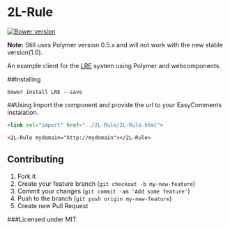 # 2L-Rule  
[![Bower version](https://badge.fury.io/bo/2L-Rule.svg)](http://badge.fury.io/bo/2L-Rule)  

**Note:** Still uses Polymer version 0.5.x and will not work with the new stable version(1.0).  

An example client for the [LRE](https://github.com/lamjar/LRE) system using Polymer and webcomponents.  

##Installing
```
bower install LRE --save
```

##Using
Import the component and provide the url to your EasyComments instalation.  

```html
<link rel="import" href="../2L-Rule/2L-Rule.html">

<2L-Rule mydomain="http://mydomain"></2L-Rule>
```
 
## Contributing
1. Fork it
2. Create your feature branch (`git checkout -b my-new-feature`)
3. Commit your changes (`git commit -am 'Add some feature'`)
4. Push to the branch (`git push origin my-new-feature`)
5. Create new Pull Request

###Licensed under MIT.

